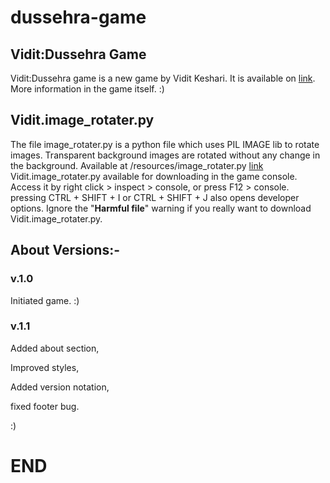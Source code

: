 # dussehra-game
## Vidit:Dussehra Game
Vidit:Dussehra game is a new game by Vidit Keshari. It is available on [link](https://vidit-keshari.github.io/dussehra-game/). More information in the game itself. :)
##
## Vidit.image_rotater.py
The file image_rotater.py is a python file which uses PIL IMAGE lib to rotate images. Transparent background images are rotated without any change in the background. Available at /resources/image_rotater.py
[link](resorces/image_rotater.py)
Vidit.image_rotater.py available for downloading in the game console. Access it by right click > inspect > console, or press F12 > console. pressing CTRL + SHIFT + I or CTRL + SHIFT + J also opens developer options.
Ignore the "**Harmful file**" warning if you really want to download Vidit.image_rotater.py.
##
## About Versions:-
### v.1.0
Initiated game. 
:)
####
### v.1.1
Added about section, 

Improved styles, 

Added version notation, 

fixed footer bug.

:)
###
# END
